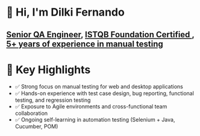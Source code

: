 # 👋 Hi, I'm Dilki Fernando
<H2><a href="https://github.com/Dilkifernando24">Senior QA Engineer</a>, <a href="https://www.linkedin.com/in/dilkifernando/">ISTQB Foundation Certified </a>,<a href="https://medium.com/@difernandov/the-evolving-role-of-a-qa-engineer-my-journey-c554ccf671ed"> 5+ years of experience in manual testing</a> </H2>

# 📌 Key Highlights
- ✅ Strong focus on manual testing for web and desktop applications
- ✅ Hands-on experience with test case design, bug reporting, functional testing, and regression testing
- ✅ Exposure to Agile environments and cross-functional team collaboration
- ✅ Ongoing self-learning in automation testing (Selenium + Java, Cucumber, POM)
